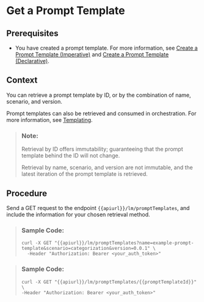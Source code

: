 <!-- loiobc8ceadd9e08423586994b1e30f0d117 -->

# Get a Prompt Template



<a name="loiobc8ceadd9e08423586994b1e30f0d117__prereq_nbg_w2q_fdc"/>

## Prerequisites

-   You have created a prompt template. For more information, see [Create a Prompt Template \(Imperative\)](create-a-prompt-template-imperative-92453a7.md) and [Create a Prompt Template \(Declarative\)](create-a-prompt-template-declarative-815def5.md).




## Context

You can retrieve a prompt template by ID, or by the combination of name, scenario, and version.

Prompt templates can also be retrieved and consumed in orchestration. For more information, see [Templating](templating-88c5608.md).

> ### Note:  
> Retrieval by ID offers immutability; guaranteeing that the prompt template behind the ID will not change.
> 
> Retrieval by name, scenario, and version are not immutable, and the latest iteration of the prompt template is retrieved.



## Procedure

Send a GET request to the endpoint `{{apiurl}}/lm/promptTemplates`, and include the information for your chosen retrieval method.

> ### Sample Code:  
> ```
> curl -X GET "{{apiurl}}/lm/promptTemplates?name=example-prompt-template&scenario=categorization&version=0.0.1" \
>   -Header "Authorization: Bearer <your_auth_token>"
> ```

> ### Sample Code:  
> ```
> curl -X GET "{{apiurl}}/lm/promptTemplates/{{promptTemplateId}}" \
> -Header "Authorization: Bearer <your_auth_token>"
> ```

